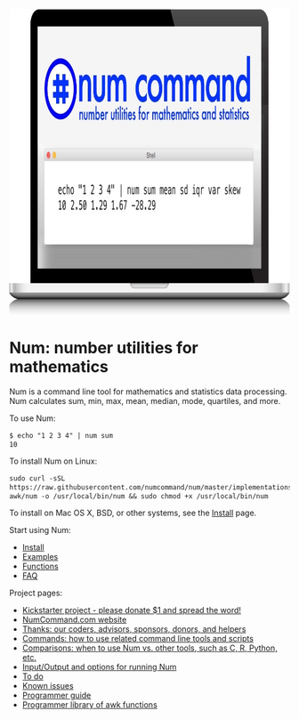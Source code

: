 <img width="960" height="550" src="assets/images/splash/splash-960x550.jpg" />

# Num: number utilities for mathematics

Num is a command line tool for mathematics and statistics data processing.<br>Num calculates sum, min, max, mean, median, mode, quartiles, and more.

To use Num:

    $ echo "1 2 3 4" | num sum
    10

To install Num on Linux:

    sudo curl -sSL https://raw.githubusercontent.com/numcommand/num/master/implementations/num-awk/num -o /usr/local/bin/num && sudo chmod +x /usr/local/bin/num

To install on Mac OS X, BSD, or other systems, see the [Install](doc/install.md) page.

Start using Num:

* [Install](doc/install.md)
* [Examples](doc/examples.md)
* [Functions](doc/functions.md)
* [FAQ](doc/faq.md)

Project pages:

* [Kickstarter project - please donate $1 and spread the word!](https://www.kickstarter.com/projects/joelparkerhenderson/num-number-utilities-for-mathematics)
* [NumCommand.com website](http://www.numcommand.com)
* [Thanks: our coders, advisors, sponsors, donors, and helpers](doc/thanks.md)
* [Commands: how to use related command line tools and scripts](doc/commands.md)
* [Comparisons: when to use Num vs. other tools, such as C, R, Python, etc.](doc/comparisons.md)
* [Input/Output and options for running Num](doc/input-output-options.md)
* [To do](doc/todo.md)
* [Known issues](doc/known-issues.md)
* [Programmer guide](doc/programmer-guide.md)
* [Programmer library of awk functions](doc/programmer-library-of-awk-functions.md)

